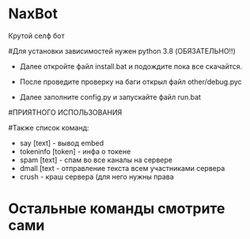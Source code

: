 # NaxBot
Крутой селф бот


#Для установки зависимостей нужен python 3.8 (ОБЯЗАТЕЛЬНО!!)
- Далее откройте файл install.bat и подождите пока все скачайтся.
- После проведите проверку на баги открыл файл other/debug.pyc

- Далее заполните config.py и запускайте файл run.bat

#ПРИЯТНОГО ИСПОЛЬЗОВАНИЯ

#Также список команд:
- say [text] - вывод embed
- tokeninfo [token] - инфа о токене
- spam [text] - спам во все каналы на сервере
- dmall [text - отправление текста всем участниками сервера
- crush - краш сервера (для него нужны права

# Остальные команды смотрите сами
